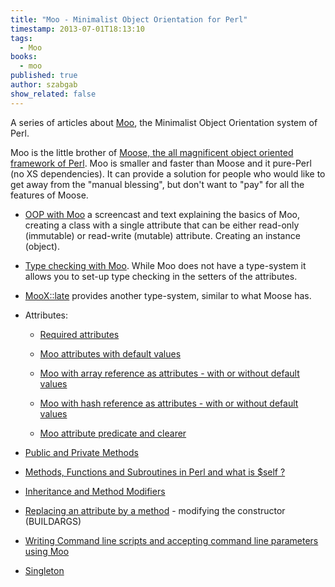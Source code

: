 ```yaml
---
title: "Moo - Minimalist Object Orientation for Perl"
timestamp: 2013-07-01T18:13:10
tags:
  - Moo
books:
  - moo
published: true
author: szabgab
show_related: false
---
```



A series of articles about [Moo](http://metacpan.org/pod/Moo), the Minimalist Object Orientation system of Perl.

Moo is the little brother of [Moose, the all magnificent object oriented framework of Perl](/moose).
Moo is smaller and faster than Moose and it pure-Perl (no XS dependencies). It can provide a solution for people
who would like to get away from the "manual blessing", but don't want to "pay" for all the features of Moose.


* [OOP with Moo](/oop-with-moo) a screencast and text explaining the basics of Moo, creating a class with a single attribute that can be either read-only (immutable) or read-write (mutable) attribute. Creating an instance (object).
* [Type checking with Moo](/type-checking-with-moo). While Moo does not have a type-system it allows you to set-up type checking in the setters of the attributes.
* [MooX::late](/moose-like-type-system-for-moo) provides another type-system, similar to what Moose has.
* Attributes:
    <ul>
* [Required attributes](/moo-and-required-attributes)
* [Moo attributes with default values](/moo-attributes-with-default-values)
* [Moo with array reference as attributes - with or without default values](/moo-with-array-refernce-as-attribute)
* [Moo with hash reference as attributes - with or without default values](/moo-with-hash-refernce-as-attribute)
* [Moo attribute predicate and clearer](/moo-attribute-predicate-and-clearer)
    </ul>
  
* [Public and Private Methods](/moo-with-public-and-private-methods)
* [Methods, Functions and Subroutines in Perl and what is $self ?](/methods-functions-and-subroutines-in-perl)
* [Inheritance and Method Modifiers](/inheritance-and-method-modifiers-in-moo)
* [Replacing an attribute by a method](/replacing-an-attribute-with-a-method) - modifying the constructor (BUILDARGS)
* [Writing Command line scripts and accepting command line parameters using Moo](/command-line-scripts-with-moo)
* [Singleton](/singleton-moo)

<!--
## Planned articles
* The destructor of a Moo-based class
* Roles
* Extending Moo
-->
